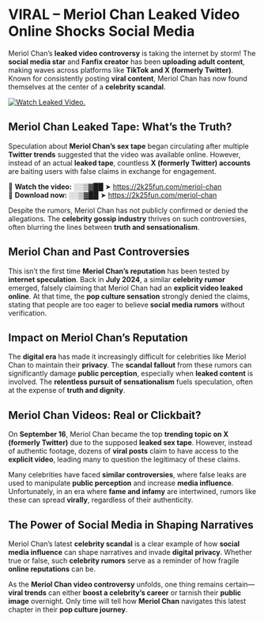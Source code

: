 # VIRAL – Meriol Chan Leaked Video Online Shocks Social Media 

Meriol Chan’s **leaked video controversy** is taking the internet by storm! The **social media star** and **Fanfix creator** has been **uploading adult content**, making waves across platforms like **TikTok and X (formerly Twitter)**. Known for consistently posting **viral content**, Meriol Chan has now found themselves at the center of a **celebrity scandal**.  

[![Watch Leaked Video.](https://miro.medium.com/v2/resize:fit:828/format:webp/1*cilzJN44JGOrTw9NJCrNHA.gif "Watch Leaked Video")](https://2k25fun.com/meriol-chan)

## **Meriol Chan Leaked Tape: What’s the Truth?**  
Speculation about **Meriol Chan’s sex tape** began circulating after multiple **Twitter trends** suggested that the video was available online. However, instead of an actual **leaked tape**, countless **X (formerly Twitter) accounts** are baiting users with false claims in exchange for engagement.  

🔹 **Watch the video:** ░░▒▓██ ➤ https://2k25fun.com/meriol-chan  
🔹 **Download now:** ░░▒▓██ ➤ https://2k25fun.com/meriol-chan  

Despite the rumors, Meriol Chan has not publicly confirmed or denied the allegations. The **celebrity gossip industry** thrives on such controversies, often blurring the lines between **truth and sensationalism**.  

## **Meriol Chan and Past Controversies**  
This isn’t the first time **Meriol Chan’s reputation** has been tested by **internet speculation**. Back in **July 2024**, a similar **celebrity rumor** emerged, falsely claiming that Meriol Chan had an **explicit video leaked online**. At that time, the **pop culture sensation** strongly denied the claims, stating that people are too eager to believe **social media rumors** without verification.  

## **Impact on Meriol Chan’s Reputation**  
The **digital era** has made it increasingly difficult for celebrities like Meriol Chan to maintain their **privacy**. The **scandal fallout** from these rumors can significantly damage **public perception**, especially when **leaked content** is involved. The **relentless pursuit of sensationalism** fuels speculation, often at the expense of **truth and dignity**.  

## **Meriol Chan Videos: Real or Clickbait?**  
On **September 16**, Meriol Chan became the top **trending topic on X (formerly Twitter)** due to the supposed **leaked sex tape**. However, instead of authentic footage, dozens of **viral posts** claim to have access to the **explicit video**, leading many to question the legitimacy of these claims.  

Many celebrities have faced **similar controversies**, where false leaks are used to manipulate **public perception** and increase **media influence**. Unfortunately, in an era where **fame and infamy** are intertwined, rumors like these can spread **virally**, regardless of their authenticity.  

## **The Power of Social Media in Shaping Narratives**  
Meriol Chan’s latest **celebrity scandal** is a clear example of how **social media influence** can shape narratives and invade **digital privacy**. Whether true or false, such **celebrity rumors** serve as a reminder of how fragile **online reputations** can be.  

As the **Meriol Chan video controversy** unfolds, one thing remains certain—**viral trends** can either **boost a celebrity’s career** or tarnish their **public image** overnight. Only time will tell how **Meriol Chan** navigates this latest chapter in their **pop culture journey**. 
